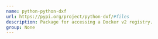 ```yaml
---
name: python-python-dxf
url: https://pypi.org/project/python-dxf/#files
description: Package for accessing a Docker v2 registry.
group: None
---
```

